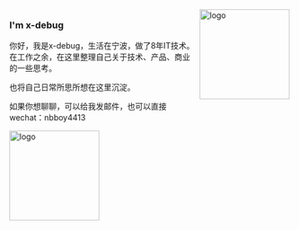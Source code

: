 <img src="https://github-readme-stats.vercel.app/api?username=x-debug&show_icons=true" alt="logo" height="160" align="right" style="margin: 5px; margin-bottom: 20px;" />

### I'm x-debug

你好，我是x-debug，生活在宁波，做了8年IT技术。
在工作之余，在这里整理自己关于技术、产品、商业的一些思考。

也将自己日常所思所想在这里沉淀。

如果你想聊聊，可以给我发邮件，也可以直接wechat：nbboy4413

<img src="https://github-profile-trophy.vercel.app/?username=x-debug&theme=flat&column=7" alt="logo" height="160" align="center" style="margin: auto; margin-bottom: 20px;" />

<!--
**x-debug/x-debug** is a ✨ _special_ ✨ repository because its `README.md` (this file) appears on your GitHub profile.

Here are some ideas to get you started:

- 🔭 I’m currently working on ...
- 🌱 I’m currently learning ...
- 👯 I’m looking to collaborate on ...
- 🤔 I’m looking for help with ...
- 💬 Ask me about ...
- 📫 How to reach me: ...
- 😄 Pronouns: ...
- ⚡ Fun fact: ...
-->
